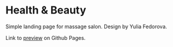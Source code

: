 # Health & Beauty
Simple landing page for massage salon. Design by Yulia Fedorova.

Link to [preview](https://anton-sidko.github.io/Health-Beauty/) on Github Pages.
